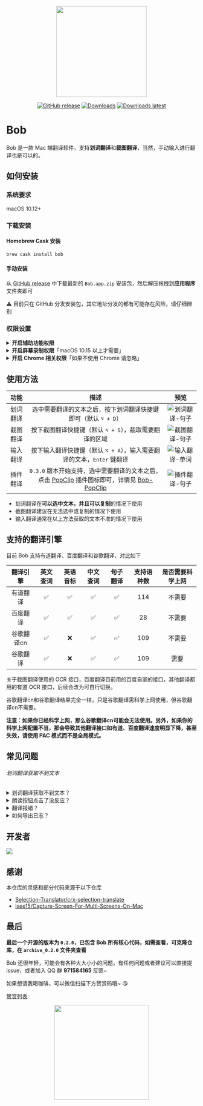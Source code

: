 <p align="center">
  <img src="https://cdn.jsdelivr.net/gh/ripperhe/oss@master/2019/1222/bob-logo.png" width=240 />
</p>
<p align="center">
	<a href="https://github.com/ripperhe/Bob/releases/latest"><img src="https://img.shields.io/github/v/release/ripperhe/Bob?logo=github" alt="GitHub release" /></a>
	<a href="https://github.com/ripperhe/Bob/releases/latest"><img src="https://img.shields.io/github/downloads/ripperhe/Bob/total" alt="Downloads" /></a>
	<a href="https://github.com/ripperhe/Bob/releases/latest"><img src="https://img.shields.io/github/downloads/ripperhe/Bob/latest/total" alt="Downloads latest" /></a>
</p>

# Bob

Bob 是一款 Mac 端翻译软件，支持**划词翻译**和**截图翻译**，当然，手动输入进行翻译也是可以的。

## 如何安装

### 系统要求

macOS 10.12+

### 下载安装

#### Homebrew Cask 安装

```sh
brew cask install bob
```

#### 手动安装

从 [GitHub release](https://github.com/ripperhe/Bob/releases) 中下载最新的 `Bob.app.zip` 安装包，然后解压拖拽到**应用程序**文件夹即可

⚠️ 目前只在 GitHub 分发安装包，其它地址分发的都有可能存在风险，请仔细辨别

### 权限设置

<details>
<summary><strong>开启辅助功能权限</strong></summary><br>
<p>
<p>第一次使用<strong>划词翻译</strong>的时候会弹出以下提示，点击 <code>打开系统偏好设置</code>，勾选上 Bob</p>
<p><img src="https://cdn.jsdelivr.net/gh/ripperhe/oss@master/2020/0117/辅助功能弹窗.png" alt="辅助功能弹窗" width=500 /></p>
<p>如果不小心拒绝了，打开 系统偏好设置 > 安全性与隐私 > 隐私 > 辅助功能，确保勾选上了 Bob</p>
<p>如果没有弹出请求权限的弹框，则在该页面点击 <code>+</code> 号，进入应用程序文件夹选中 Bob，点击 <code>打开</code>，然后勾选上 Bob</p>
<p><img src="https://cdn.jsdelivr.net/gh/ripperhe/oss@master/2020/0117/辅助功能设置.png" alt="辅助功能设置" width=600 /></p>
</p>
</details>

<details>
<summary><strong>开启屏幕录制权限</strong>「macOS 10.15 以上才需要」</summary><br>
<p>
<p>第一次使用<strong>截图翻译</strong>的时候会弹出以下提示，点击 <code>打开系统偏好设置</code>，勾选上 Bob</p>
<p><img src="https://cdn.jsdelivr.net/gh/ripperhe/oss@master/2020/0117/屏幕录制弹窗.png" alt="屏幕录制弹窗" width=500 /></p>
<p>如果不小心拒绝了，打开 系统偏好设置 > 安全性与隐私 > 隐私 > 屏幕录制，确保勾选上了 Bob</p>
<p>如果没有弹出请求权限的弹框，则在该页面点击 <code>+</code> 号，进入应用程序文件夹选中 Bob，点击 <code>打开</code>，然后勾选上 Bob</p>
<p><img src="https://cdn.jsdelivr.net/gh/ripperhe/oss@master/2020/0117/屏幕录制设置.png" alt="屏幕录制设置" width=600 /></p>
</p>
</details>

<details>
<summary><strong>开启 Chrome 相关权限</strong>「如果不使用 Chrome 请忽略」</summary><br>
<p>
<p>如果你使用 Chrome 浏览器，为了让 Bob 在 Chrome 浏览器下的取词体验更加接近网页插件，请开启以下权限：</p>
<p>1. 在 Chrome 菜单栏 > 视图 > 开发者 中开启  <code>允许 Apple 事件中的 JavaScript</code></p>
<p><img src="https://cdn.jsdelivr.net/gh/ripperhe/oss@master/2020/0316/chrome设置.png" alt="chrome设置" width=600 /></p>
<p>2. 第一次在 Chrome 使用<strong>划词翻译</strong>的时候，应该会出现以下弹窗，请点击「好」（弹窗只会出现一次，除非重置自动化权限）</p>
<p><img src="https://cdn.jsdelivr.net/gh/ripperhe/oss@master/2020/0316/自动化Chrome弹窗.png" alt="自动化Chrome弹窗" width=500 /></p>
<p>3. 处理弹窗之后，在 系统偏好设置 > 安全性与隐私 > 隐私 > 自动化 应该可看到以下选项，请确保其已经被勾上</p>
<p><img src="https://cdn.jsdelivr.net/gh/ripperhe/oss@master/2020/0316/自动化Chrome设置.png" alt="自动化Chrome设置" width=600 /></p>
</p>
</details>

## 使用方法

| 功能 | 描述 | 预览 |
| :---: | :---: | :---: |
| 划词翻译 | 选中需要翻译的文本之后，按下划词翻译快捷键即可（默认 `⌥ + D`） | ![划词翻译-句子](https://cdn.jsdelivr.net/gh/ripperhe/oss@master/2020/0117/划词翻译-句子.gif) |
| 截图翻译 | 按下截图翻译快捷键（默认 `⌥ + S`），截取需要翻译的区域 | ![截图翻译-句子](https://cdn.jsdelivr.net/gh/ripperhe/oss@master/2020/0117/截图翻译-句子.gif) |
| 输入翻译| 按下输入翻译快捷键（默认 `⌥ + A`），输入需要翻译的文本，`Enter` 键翻译 | ![输入翻译-单词](https://cdn.jsdelivr.net/gh/ripperhe/oss@master/2020/0117/输入翻译-单词.gif) |
| 插件翻译 | `0.3.0` 版本开始支持，选中需要翻译的文本之后，点击 [PopClip](https://pilotmoon.com/popclip/) 插件图标即可，详情见 [Bob-PopClip](https://github.com/ripperhe/Bob-PopClip) | ![插件翻译-句子](https://cdn.jsdelivr.net/gh/ripperhe/oss@master/2020/0117/插件翻译-句子.gif) |

* 划词翻译在**可以选中文本，并且可以复制**的情况下使用
* 截图翻译建议在无法选中或复制的情况下使用
* 输入翻译通常在以上方法获取的文本不准的情况下使用

## 支持的翻译引擎

目前 Bob 支持有道翻译、百度翻译和谷歌翻译，对比如下

| 翻译引擎 | 英文查词 | 英语音标 | 中文查词 | 句子翻译 | 支持语种数 | 是否需要科学上网 | 
| :---: | :---: | :---: | :---: | :---: | :---: | :---: |
| 有道翻译 | ✅ | ✅ | ✅ | ✅ | 114 | 不需要 |
| 百度翻译 | ✅ | ✅ | ✅ | ✅ | 28 | 不需要 |
| 谷歌翻译cn | ✅ | ❌ | ✅ | ✅ | 109 | 不需要 |
| 谷歌翻译 | ✅ | ❌ | ✅ | ✅ | 109 | 需要 |

关于截图翻译使用的 OCR 接口，百度翻译目前用的百度自家的接口，其他翻译都用的有道 OCR 接口，后续会改为可自行切换。

谷歌翻译cn和谷歌翻译结果完全一样，只是谷歌翻译需科学上网使用，但谷歌翻译cn不需要。

**注意：如果你已经科学上网，那么谷歌翻译cn可能会无法使用。另外，如果你的科学上网配置不当，那会导致其他翻译接口如有道、百度翻译速度明显下降，甚至失效，请使用 PAC 模式而不是全局模式。**

## 常见问题

<h6>划词翻译获取不到文本</h6>
<details>
<summary>划词翻译获取不到文本？</summary><br>
<p>
<p>划词翻译本质上就是发出 <code>⌘ + C</code> 这个组合键复制选中的文本，然后从剪切板获取文本进行翻译，请确保符合以下条件：</p>
<ol>
<li>选中了文本</li>
<li>开启了辅助功能权限（文章前面有开启方法）</li>
<li>选中的文本可以复制</li>
<li>当前软件复制文本的快捷键是 <code>⌘ + C</code>（某些软件 <code>⌘ + C</code> 有不同的含义）</li>
<li>当前软件按下 <code>⌘ + C</code> 之后很快就能复制文本成功（例如系统自带的「图书」应用按下 <code>⌘ + C</code> 之后会卡一会儿，很可能会导致取词失败）</li>
</ol> 
<p>有些软件或者网站复制文本之后还会在文本后面追加一些信息，所以有时候获取到的文本和选中的可能有些出入。</p>
</p>
</details>

<details>
<summary>朗读按钮点击了没反应？</summary><br>
<p>朗读按钮点击之后，会进行网络请求获取音频播放，没有反应可能是句子太长，加载较慢，当然也有可能是 BUG，后期会考虑点击之后进行一些 UI 提示</p>
</details>

<details>
<summary>翻译报错？</summary><br>
<p>
<table>
<thead>
<tr>
<th style="text-align: center">报错描述</th>
<th style="text-align: center">可能原因</th>
<th style="text-align: center">建议方案</th>
</tr>
</thead>
<tbody>
<tr>
<td style="text-align: center">首次使用显示「翻译中」</td>
<td style="text-align: center">开启软件后第一次使用，可能是正在获取 token，相对会更慢一些</td>
<td style="text-align: center">建议等待或重启软件</td>
</tr>
<tr>
<td style="text-align: center">总是显示「翻译中」或「请求异常」</td>
<td style="text-align: center">可能就是网络问题，或是科学上网软件导致的</td>
<td style="text-align: center">建议检查网络和科学上网软件设置</td>
</tr>
<tr>
<td style="text-align: center">「接口异常」</td>
<td style="text-align: center">可能是请求过于频繁，或者查询的文本当前翻译源不支持</td>
<td style="text-align: center">建议等下再试或者切换翻译源</td>
</tr>
<tr>
<td style="text-align: center">「数据解析异常」</td>
<td style="text-align: center">可能是相应翻译源的 API 变动或者翻译结果的极端情况软件没有覆盖到</td>
<td style="text-align: center">建议切换翻译源，上报 BUG 并等待软件更新</td>
</tr>
</tbody>
</table>
<p>当然，所有问题都可以尝试<strong>切换翻译源</strong>和<strong>重启 Bob</strong>。</p>
</p>
</details>

<details>
<summary>如何导出日志？</summary><br>
<p>点击菜单栏图标，选中 <code>帮助-导出日志</code></p>
</details>

## 开发者

<a href="https://github.com/ripperhe/Bob/graphs/contributors"><img src="https://opencollective.com/bob_/contributors.svg?width=890&button=false" /></a>

## 感谢

本仓库的灵感和部分代码来源于以下仓库

* [Selection-Translator/crx-selection-translate](https://github.com/Selection-Translator/crx-selection-translate)
* [isee15/Capture-Screen-For-Multi-Screens-On-Mac](https://github.com/isee15/Capture-Screen-For-Multi-Screens-On-Mac)

## 最后

**最后一个开源的版本为 `0.2.0`，已包含 Bob 所有核心代码，如需查看，可克隆仓库，在 `archive_0.2.0` 文件夹查看**

Bob 还很年轻，可能会有各种大大小小的问题，有任何问题或者建议可以直接提 issue，或者加入 QQ 群 **971584165** 反馈~

如果想请我喝咖啡，可以微信扫描下方赞赏码哦~ 😘

[赞赏列表](RewardList.md)

<p align="center">
	<img src="https://cdn.jsdelivr.net/gh/ripperhe/oss@master/2020/0105/ripper_wechat.JPG" width=250 />
</p>